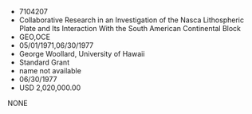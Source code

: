 * 7104207
* Collaborative Research in an Investigation of the Nasca     Lithospheric Plate and Its Interaction With the South       American Continental Block
* GEO,OCE
* 05/01/1971,06/30/1977
* George Woollard, University of Hawaii
* Standard Grant
*   name not available
* 06/30/1977
* USD 2,020,000.00

NONE